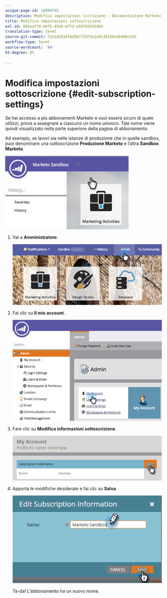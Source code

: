 ```yaml
---
unique-page-id: 10099785
description: Modifica impostazioni iscrizione - Documentazione Marketo - Documentazione del prodotto
title: Modifica impostazioni sottoscrizione
exl-id: 005eaf79-60f5-45d5-bf73-e55f93553d64
translation-type: tm+mt
source-git-commit: 72e1d29347bd5b77107da1e9c30169cb6490c432
workflow-type: tm+mt
source-wordcount: '94'
ht-degree: 0%

---
```


# Modifica impostazioni sottoscrizione {#edit-subscription-settings}

Se hai accesso a più abbonamenti Marketo e vuoi essere sicuro di quale utilizzi, prova a assegnare a ciascuno un nome univoco. Tale nome viene quindi visualizzato nella parte superiore della pagina di abbonamento.

Ad esempio, se lavori sia nelle istanze di produzione che in quelle sandbox, puoi denominare una sottoscrizione **Produzione Marketo** e l’altra **Sandbox Marketo**.

![](assets/image2016-4-8-14-3a34-3a28.png)

1. Vai a **Amministratore**.

   ![](assets/adminhand-1.png)

1. Fai clic su **Il mio account**.

   ![](assets/image2015-6-23-15-3a16-3a52.png)

1. Fare clic su **Modifica informazioni sottoscrizione**.

   ![](assets/image2016-5-24-10-3a34-3a32.png)

1. Apporta le modifiche desiderate e fai clic su **Salva**.

   ![](assets/image2016-5-24-10-3a40-3a6.png)

   Ta-da! L&#39;abbonamento ha un nuovo nome.
